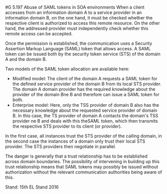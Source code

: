 #G 5.197 Abuse of SAML tokens in SOA environments
When a client accesses from an information domain A to a service provider in an information domain B, on the one hand, it must be checked whether the respective client is authorized to access this remote resource. On the other hand, the addressed provider must independently check whether this remote access can be accepted.

Once the permission is established, the communication uses a Security Assertion Markup Language (SAML) token that allows access. A SAML token can be issued both by the security token service (STS) of the domain A and the domain B.

Two models of the SAML token allocation are available here:

* Modified model: The client of the domain A requests a SAML token for the defined service provider of the domain B from its local STS provider. The domain A domain provider has the required knowledge about the provider of the domain Bne B and therefore can issue a SAML token for both.
* Enterprise model: Here, only the TSS provider of domain B also has the necessary knowledge about the requested service provider of domain B. In this case, the TS provider of domain A contacts the domain's TSS provider ne B and deals with this theSAML token, which then transmits the respective STS provider to its client (or provider).


In the first case, all instances trust the STS provider of the calling domain, in the second case the instances of a domain only trust their local STS provider. The STS providers then negotiate in parallel.

The danger is generally that a trust relationship has to be established across domain boundaries. The possibility of intervening in building up this trust relationship means that SAML tokens may possibly be issued without authorization without the relevant communication authorities being aware of this.

Stand: 15th EL Stand 2016



